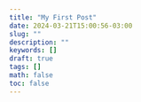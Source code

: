 ```yaml
---
title: "My First Post"
date: 2024-03-21T15:00:56-03:00
slug: ""
description: ""
keywords: []
draft: true
tags: []
math: false
toc: false
---
```

